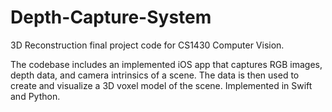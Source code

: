 # Depth-Capture-System

3D Reconstruction final project code for CS1430 Computer Vision. 

The codebase includes an implemented iOS app that captures RGB images, depth data, and camera intrinsics of a scene. The data is then used to create and visualize a 3D voxel model of the scene. Implemented in Swift and Python. 
